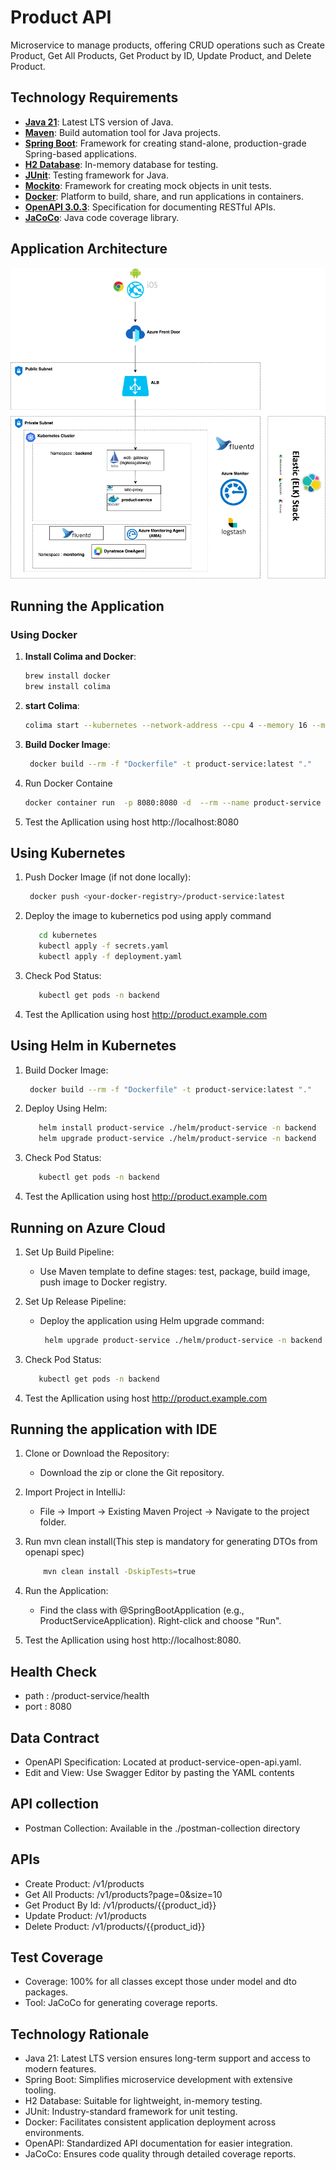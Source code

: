 # Product API

Microservice to manage products, offering CRUD operations such as Create Product, Get All Products, Get Product by ID, Update Product, and Delete Product.

## Technology Requirements

- **[Java 21](https://www.oracle.com/java/)**: Latest LTS version of Java.
- **[Maven](https://maven.apache.org/)**: Build automation tool for Java projects.
- **[Spring Boot](https://spring.io/projects/spring-boot/)**: Framework for creating stand-alone, production-grade Spring-based applications.
- **[H2 Database](https://www.h2database.com/html/main.html)**: In-memory database for testing.
- **[JUnit](https://junit.org/)**: Testing framework for Java.
- **[Mockito](https://site.mockito.org/)**: Framework for creating mock objects in unit tests.
- **[Docker](https://www.docker.com/)**: Platform to build, share, and run applications in containers.
- **[OpenAPI 3.0.3](https://spec.openapis.org/oas/v3.0.3)**: Specification for documenting RESTful APIs.
- **[JaCoCo](https://www.eclemma.org/jacoco/)**: Java code coverage library.

## Application Architecture

![Application Architecture](images/product-service.png)

## Running the Application

### Using Docker

1. **Install Colima and Docker**:
   ```bash
   brew install docker
   brew install colima


2. **start Colima**:
    ```bash
    colima start --kubernetes --network-address --cpu 4 --memory 16 --mount $HOME:w
    
    ```
3. **Build Docker Image**:
    ```bash
     docker build --rm -f "Dockerfile" -t product-service:latest "."
    ```
4. Run Docker Containe
    ```bash
    docker container run  -p 8080:8080 -d  --rm --name product-service product-service:latest
    ```
5. Test the Apllication using host http://localhost:8080
## Using Kubernetes
1. Push Docker Image (if not done locally):
    ```bash
     docker push <your-docker-registry>/product-service:latest
    ```

2. Deploy the image to kubernetics pod using apply command 
    ```bash
       cd kubernetes
       kubectl apply -f secrets.yaml
       kubectl apply -f deployment.yaml
     ```

3. Check Pod Status:
    ```bash
       kubectl get pods -n backend
    ```
4. Test the Apllication using host http://product.example.com
## Using Helm in Kubernetes

1. Build Docker Image:
    ```bash
     docker build --rm -f "Dockerfile" -t product-service:latest "."
    ```
2. Deploy Using Helm:
    ```bash
       helm install product-service ./helm/product-service -n backend
       helm upgrade product-service ./helm/product-service -n backend
     ```
3. Check Pod Status:
    ```bash
       kubectl get pods -n backend
    ```
4. Test the Apllication using host http://product.example.com
## Running on Azure Cloud

1. Set Up Build Pipeline:

   - Use Maven template to define stages: test, package, build image, push image to Docker registry.
2. Set Up Release Pipeline:

    - Deploy the application using Helm upgrade command:
      ```bash
       helm upgrade product-service ./helm/product-service -n backend
      ```
3. Check Pod Status:
    ```bash
       kubectl get pods -n backend
      ```
4. Test the Apllication using host http://product.example.com
## Running the application with IDE

1. Clone or Download the Repository:

   - Download the zip or clone the Git repository.
2. Import Project in IntelliJ:

   - File -> Import -> Existing Maven Project -> Navigate to the project folder.
3. Run mvn clean install(This step is mandatory for generating DTOs from openapi spec)
    ```bash
        mvn clean install -DskipTests=true 
      ```
4. Run the Application:

   - Find the class with @SpringBootApplication (e.g., ProductServiceApplication).
   Right-click and choose "Run".

5. Test the Apllication using host http://localhost:8080.

     
## Health Check
- path : /product-service/health
- port : 8080


## Data Contract

- OpenAPI Specification: Located at product-service-open-api.yaml.
- Edit and View: Use Swagger Editor by pasting the YAML contents


## API collection
- Postman Collection: Available in the ./postman-collection directory

## APIs
- Create Product: /v1/products
- Get All Products: /v1/products?page=0&size=10
- Get Product By Id: /v1/products/{{product_id}}
- Update Product: /v1/products
- Delete Product: /v1/products/{{product_id}}
  
## Test Coverage
- Coverage: 100% for all classes except those under model and dto packages.
- Tool: JaCoCo for generating coverage reports.

## Technology Rationale
- Java 21: Latest LTS version ensures long-term support and access to modern features.
- Spring Boot: Simplifies microservice development with extensive tooling.
- H2 Database: Suitable for lightweight, in-memory testing.
- JUnit: Industry-standard framework for unit testing.
- Docker: Facilitates consistent application deployment across environments.
- OpenAPI: Standardized API documentation for easier integration.
- JaCoCo: Ensures code quality through detailed coverage reports.
